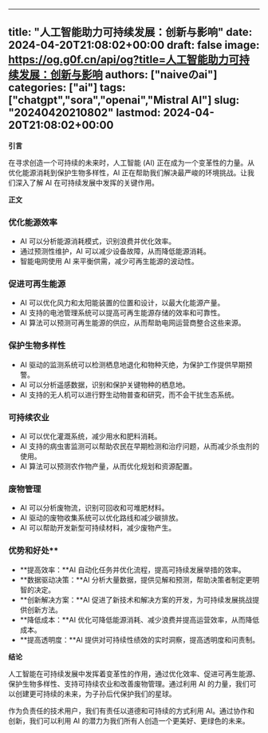 
---
title: "人工智能助力可持续发展：创新与影响"
date: 2024-04-20T21:08:02+00:00
draft: false
image: https://og.g0f.cn/api/og?title=人工智能助力可持续发展：创新与影响
authors: ["naiveのai"]
categories: ["ai"]
tags: ["chatgpt","sora","openai","Mistral AI"]
slug: "20240420210802"
lastmod: 2024-04-20T21:08:02+00:00
---
**引言**

在寻求创造一个可持续的未来时，人工智能 (AI) 正在成为一个变革性的力量。从优化能源消耗到保护生物多样性，AI 正在帮助我们解决最严峻的环境挑战。让我们深入了解 AI 在可持续发展中发挥的关键作用。

**正文**

### 优化能源效率

* AI 可以分析能源消耗模式，识别浪费并优化效率。
* 通过预测性维护，AI 可以减少设备故障，从而降低能源消耗。
* 智能电网使用 AI 来平衡供需，减少可再生能源的波动性。

### 促进可再生能源

* AI 可以优化风力和太阳能装置的位置和设计，以最大化能源产量。
* AI 支持的电池管理系统可以提高可再生能源存储的效率和可靠性。
* AI 算法可以预测可再生能源的供应，从而帮助电网运营商整合这些来源。

### 保护生物多样性

* AI 驱动的监测系统可以检测栖息地退化和物种灭绝，为保护工作提供早期预警。
* AI 可以分析遥感数据，识别和保护关键物种的栖息地。
* AI 支持的无人机可以进行野生动物普查和研究，而不会干扰生态系统。

### 可持续农业

* AI 可以优化灌溉系统，减少用水和肥料消耗。
* AI 支持的病虫害监测可以帮助农民在早期检测和治疗问题，从而减少杀虫剂的使用。
* AI 算法可以预测农作物产量，从而优化规划和资源配置。

### 废物管理

* AI 可以分析废物流，识别可回收和可堆肥材料。
* AI 驱动的废物收集系统可以优化路线和减少碳排放。
* AI 可以帮助开发新型可持续材料，减少废物产生。

### 优势和好处**

* **提高效率：**AI 自动化任务并优化流程，提高可持续发展举措的效率。
* **数据驱动决策：**AI 分析大量数据，提供见解和预测，帮助决策者制定更明智的决定。
* **创新解决方案：**AI 促进了新技术和解决方案的开发，为可持续发展挑战提供创新方法。
* **降低成本：**AI 优化可降低能源消耗、减少浪费并提高运营效率，从而降低成本。
* **提高透明度：**AI 提供对可持续性绩效的实时洞察，提高透明度和问责制。

**结论**

人工智能在可持续发展中发挥着变革性的作用，通过优化效率、促进可再生能源、保护生物多样性、支持可持续农业和改善废物管理。通过利用 AI 的力量，我们可以创建更可持续的未来，为子孙后代保护我们的星球。

作为负责任的技术用户，我们有责任以道德和可持续的方式利用 AI。通过协作和创新，我们可以利用 AI 的潜力为我们所有人创造一个更美好、更绿色的未来。